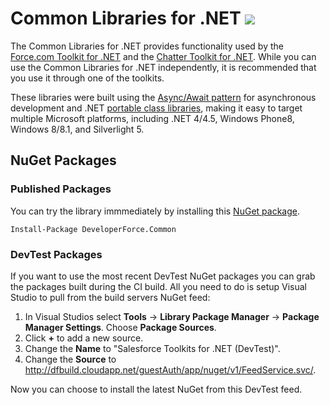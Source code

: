 # Common Libraries for .NET <img src="http://dfbuild.cloudapp.net/app/rest/builds/buildType:CommonLibrariesForNet_DebugCiBuild/statusIcon" />

The Common Libraries for .NET provides functionality used by the [Force.com Toolkit for .NET](https://github.com/developerforce/Force.com-Toolkit-for-NET) and the [Chatter Toolkit for .NET](https://github.com/developerforce/Chatter-Toolkit-for-NET). While you can use the Common Libraries for .NET independently, it is recommended that you use it through one of the toolkits.

These libraries were built using the [Async/Await pattern](http://msdn.microsoft.com/en-us/library/hh191443.aspx) for asynchronous development and .NET [portable class libraries](http://msdn.microsoft.com/en-us/library/gg597391.aspx), making it easy to target multiple Microsoft platforms, including .NET 4/4.5, Windows Phone8, Windows 8/8.1, and Silverlight 5.

## NuGet Packages

### Published Packages

You can try the library immmediately by installing this [NuGet package](http://www.nuget.org/packages/DeveloperForce.Common/).

```
Install-Package DeveloperForce.Common
```

### DevTest Packages

If you want to use the most recent DevTest NuGet packages you can grab the packages built during the CI build. All you need to do is setup Visual Studio to pull from the build servers NuGet feed:

1. In Visual Studios select **Tools** -> **Library Package Manager** -> **Package Manager Settings**. Choose **Package Sources**.
2. Click **+** to add a new source.
3. Change the **Name** to "Salesforce Toolkits for .NET (DevTest)".
4. Change the **Source** to http://dfbuild.cloudapp.net/guestAuth/app/nuget/v1/FeedService.svc/.

Now you can choose to install the latest NuGet from this DevTest feed.
